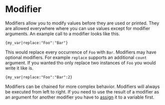 # Modifier
Modifiers allow you to modify values before they are used or printed. They 
are allowed everywhere where you can use values except for modifier arguments.
An example call to a modifier looks like this. 
```
{my_var|replace:"Foo":"Bar"}
```
This would replace every occurrence of `Foo` with `Bar`. Modifiers may have
optional modifiers. For example `replace` supports an additional `count` 
argument. If you wanted tho only replace two instances of `Foo` you would write 
it like is.
```
{my_var|replace:"Foo":"Bar":2}
```
Modifiers can be chained for more complex behavior. Modifiers will always be 
executed from left to right. If you need to use the result of a modifier as 
an argument for another modifier you have to [assign](assign.md) it to a variable first.